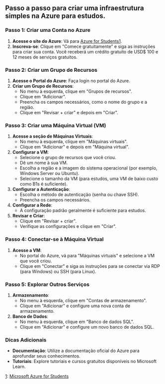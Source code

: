 ## Passo a passo para criar uma infraestrutura simples na Azure para estudos.

### Passo 1: Criar uma Conta no Azure
1. **Acesse o site do Azure**: Vá para [Azure for Students](https://azure.microsoft.com/pt-br/free/students/)[1](https://azure.microsoft.com/pt-br/free/students/).
2. **Inscreva-se**: Clique em "Comece gratuitamente" e siga as instruções para criar sua conta. Você receberá um crédito gratuito de USD$ 100 e 12 meses de serviços gratuitos.

### Passo 2: Criar um Grupo de Recursos
1. **Acesse o Portal do Azure**: Faça login no portal do Azure.
2. **Criar um Grupo de Recursos**:
   - No menu à esquerda, clique em "Grupos de recursos".
   - Clique em "Adicionar".
   - Preencha os campos necessários, como o nome do grupo e a região.
   - Clique em "Revisar + criar" e depois em "Criar".

### Passo 3: Criar uma Máquina Virtual (VM)
1. **Acesse a seção de Máquinas Virtuais**:
   - No menu à esquerda, clique em "Máquinas virtuais".
   - Clique em "Adicionar" e depois em "Máquina virtual".
2. **Configurar a VM**:
   - Selecione o grupo de recursos que você criou.
   - Dê um nome à sua VM.
   - Escolha a região e a imagem do sistema operacional (por exemplo, Windows Server ou Ubuntu).
   - Selecione o tamanho da VM (para estudos, uma VM de baixo custo como B1s é suficiente).
3. **Configurar a Autenticação**:
   - Escolha o método de autenticação (senha ou chave SSH).
   - Preencha os campos necessários.
4. **Configurar a Rede**:
   - A configuração padrão geralmente é suficiente para estudos.
5. **Revisar e Criar**:
   - Clique em "Revisar + criar".
   - Verifique as configurações e clique em "Criar".

### Passo 4: Conectar-se à Máquina Virtual
1. **Acesse a VM**:
   - No portal do Azure, vá para "Máquinas virtuais" e selecione a VM que você criou.
   - Clique em "Conectar" e siga as instruções para se conectar via RDP (para Windows) ou SSH (para Linux).

### Passo 5: Explorar Outros Serviços
1. **Armazenamento**:
   - No menu à esquerda, clique em "Contas de armazenamento".
   - Clique em "Adicionar" e configure uma nova conta de armazenamento.
2. **Banco de Dados**:
   - No menu à esquerda, clique em "Banco de dados SQL".
   - Clique em "Adicionar" e configure um novo banco de dados SQL.

### Dicas Adicionais
- **Documentação**: Utilize a documentação oficial do Azure para aprofundar seus conhecimentos.
- **Tutoriais**: Explore tutoriais e cursos gratuitos disponíveis no Microsoft Learn.

[1](https://azure.microsoft.com/pt-br/free/students/): [Microsoft Azure for Students](https://azure.microsoft.com/pt-br/free/students/)
